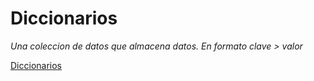 
# Diccionarios

_Una coleccion de datos que almacena datos. En formato clave > valor_

[Diccionarios](./src/diccionarios.py)